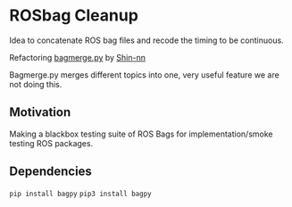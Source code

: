 # ROSbag Cleanup

Idea to concatenate ROS bag files and recode the timing to be continuous.

Refactoring [bagmerge.py](https://github.com/udacity/self-driving-car/blob/master/image-localization/community-code/roboauto/scripts/bagmerge.py) by [Shin-nn](https://github.com/Shin-nn)

Bagmerge.py merges different topics into one, very useful feature we are not doing this.

## Motivation

Making a blackbox testing suite of ROS Bags for implementation/smoke testing ROS packages.

## Dependencies

`pip install bagpy`
`pip3 install bagpy`
